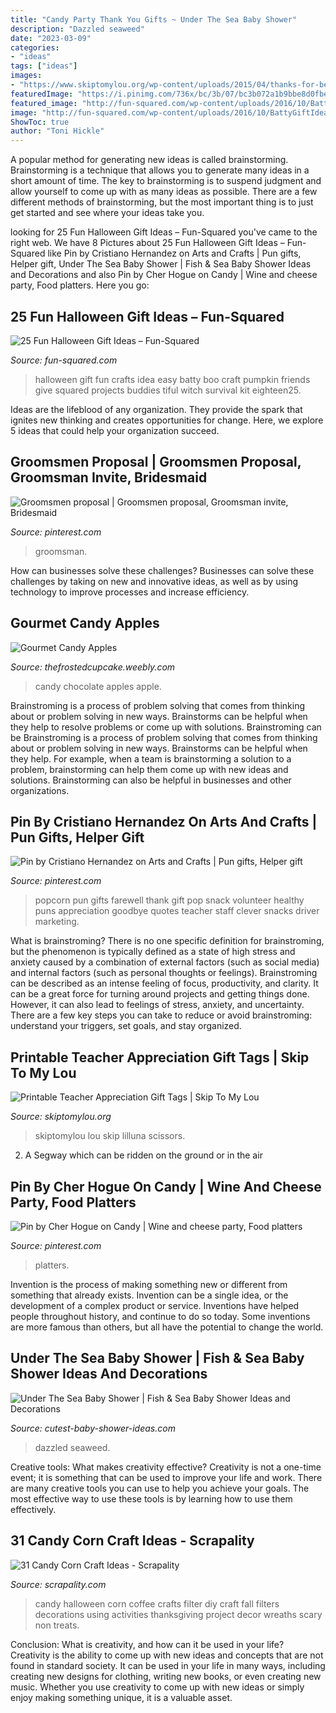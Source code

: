 ```yaml
---
title: "Candy Party Thank You Gifts ~ Under The Sea Baby Shower"
description: "Dazzled seaweed"
date: "2023-03-09"
categories:
- "ideas"
tags: ["ideas"]
images:
- "https://www.skiptomylou.org/wp-content/uploads/2015/04/thanks-for-being-so-sweet-printable-tag-1.jpg"
featuredImage: "https://i.pinimg.com/736x/bc/3b/07/bc3b072a1b9bbe8d0fbe49867704be0c.jpg"
featured_image: "http://fun-squared.com/wp-content/uploads/2016/10/BattyGiftIdea.jpg"
image: "http://fun-squared.com/wp-content/uploads/2016/10/BattyGiftIdea.jpg"
ShowToc: true
author: "Toni Hickle"
---
```



A popular method for generating new ideas is called brainstorming. Brainstorming is a technique that allows you to generate many ideas in a short amount of time. The key to brainstorming is to suspend judgment and allow yourself to come up with as many ideas as possible. There are a few different methods of brainstorming, but the most important thing is to just get started and see where your ideas take you.

	

		
looking for 25 Fun Halloween Gift Ideas – Fun-Squared you've came to the right web. We have 8 Pictures about 25 Fun Halloween Gift Ideas – Fun-Squared like Pin by Cristiano Hernandez on Arts and Crafts | Pun gifts, Helper gift, Under The Sea Baby Shower | Fish &amp; Sea Baby Shower Ideas and Decorations and also Pin by Cher Hogue on Candy | Wine and cheese party, Food platters. Here you go:
		
    
## 25 Fun Halloween Gift Ideas – Fun-Squared

<img loading=lazy src="http://fun-squared.com/wp-content/uploads/2016/10/BattyGiftIdea.jpg" onerror="this.onerror=null;this.src='https://tse1.mm.bing.net/th?id=OIP.hTbA7Emc6646kCDm7TGcxQHaLE&amp;pid=15.1';" alt="25 Fun Halloween Gift Ideas – Fun-Squared">

_Source: fun-squared.com_

>halloween gift fun crafts idea easy batty boo craft pumpkin friends give squared projects buddies tiful witch survival kit eighteen25. 

	

Ideas are the lifeblood of any organization. They provide the spark that ignites new thinking and creates opportunities for change. Here, we explore 5 ideas that could help your organization succeed.

    
## Groomsmen Proposal | Groomsmen Proposal, Groomsman Invite, Bridesmaid

<img loading=lazy src="https://i.pinimg.com/736x/bc/3b/07/bc3b072a1b9bbe8d0fbe49867704be0c.jpg" onerror="this.onerror=null;this.src='https://tse2.mm.bing.net/th?id=OIP.b9L5DBR3bkEhD2zIe-ovaAHaJ3&amp;pid=15.1';" alt="Groomsmen proposal | Groomsmen proposal, Groomsman invite, Bridesmaid">

_Source: pinterest.com_

>groomsman. 

	

How can businesses solve these challenges?
Businesses can solve these challenges by taking on new and innovative ideas, as well as by using technology to improve processes and increase efficiency.

    
## Gourmet Candy Apples

<img loading=lazy src="http://thefrostedcupcake.weebly.com/uploads/3/6/6/7/3667227/s808094949546245_p47_i1_w320.jpeg" onerror="this.onerror=null;this.src='https://tse4.mm.bing.net/th?id=OIP.uSH5Emt0ad7Ns45TKpm2NwAAAA&amp;pid=15.1';" alt="Gourmet Candy Apples">

_Source: thefrostedcupcake.weebly.com_

>candy chocolate apples apple. 

	

Brainstroming is a process of problem solving that comes from thinking about or problem solving in new ways. Brainstorms can be helpful when they help to resolve problems or come up with solutions. Brainstroming can be
Brainstroming is a process of problem solving that comes from thinking about or problem solving in new ways. Brainstorms can be helpful when they help. For example, when a team is brainstorming a solution to a problem, brainstorming can help them come up with new ideas and solutions. Brainstorming can also be helpful in businesses and other organizations.

    
## Pin By Cristiano Hernandez On Arts And Crafts | Pun Gifts, Helper Gift

<img loading=lazy src="https://i.pinimg.com/736x/d8/06/1b/d8061bca726e77ad5bcc46473ba8a6a1--pun-gifts-farewell-gifts.jpg" onerror="this.onerror=null;this.src='https://tse1.mm.bing.net/th?id=OIP.d3y_jpzZ5JokOL5y0hYOYwHaJ3&amp;pid=15.1';" alt="Pin by Cristiano Hernandez on Arts and Crafts | Pun gifts, Helper gift">

_Source: pinterest.com_

>popcorn pun gifts farewell thank gift pop snack volunteer healthy puns appreciation goodbye quotes teacher staff clever snacks driver marketing. 

	

What is brainstroming?
There is no one specific definition for brainstroming, but the phenomenon is typically defined as a state of high stress and anxiety caused by a combination of external factors (such as social media) and internal factors (such as personal thoughts or feelings). Brainstroming can be described as an intense feeling of focus, productivity, and clarity. It can be a great force for turning around projects and getting things done. However, it can also lead to feelings of stress, anxiety, and uncertainty. There are a few key steps you can take to reduce or avoid brainstroming: understand your triggers, set goals, and stay organized.

    
## Printable Teacher Appreciation Gift Tags | Skip To My Lou

<img loading=lazy src="https://www.skiptomylou.org/wp-content/uploads/2015/04/thanks-for-being-so-sweet-printable-tag-1.jpg" onerror="this.onerror=null;this.src='https://tse2.mm.bing.net/th?id=OIP.lo2681cfHiUCTZHOru5IgAHaKr&amp;pid=15.1';" alt="Printable Teacher Appreciation Gift Tags | Skip To My Lou">

_Source: skiptomylou.org_

>skiptomylou lou skip lilluna scissors. 

	

2. A Segway which can be ridden on the ground or in the air

    
## Pin By Cher Hogue On Candy | Wine And Cheese Party, Food Platters

<img loading=lazy src="https://i.pinimg.com/736x/59/06/3c/59063cc326019c78a2e56b3fb9748559.jpg" onerror="this.onerror=null;this.src='https://tse3.mm.bing.net/th?id=OIP.zWbsGZnesQ2Ga8_deVg0EAHaLi&amp;pid=15.1';" alt="Pin by Cher Hogue on Candy | Wine and cheese party, Food platters">

_Source: pinterest.com_

>platters. 

	

Invention is the process of making something new or different from something that already exists. Invention can be a single idea, or the development of a complex product or service. Inventions have helped people throughout history, and continue to do so today. Some inventions are more famous than others, but all have the potential to change the world.

    
## Under The Sea Baby Shower | Fish &amp; Sea Baby Shower Ideas And Decorations

<img loading=lazy src="https://www.cutest-baby-shower-ideas.com/images/SeaweedLicorice.jpg.pagespeed.ce.3rT1szHCgA.jpg" onerror="this.onerror=null;this.src='https://tse4.mm.bing.net/th?id=OIP.3rT1szHCgACPMDIktDDHAQHaLH&amp;pid=15.1';" alt="Under The Sea Baby Shower | Fish &amp; Sea Baby Shower Ideas and Decorations">

_Source: cutest-baby-shower-ideas.com_

>dazzled seaweed. 

	

Creative tools: What makes creativity effective?
Creativity is not a one-time event; it is something that can be used to improve your life and work. There are many creative tools you can use to help you achieve your goals. The most effective way to use these tools is by learning how to use them effectively.

    
## 31 Candy Corn Craft Ideas - Scrapality

<img loading=lazy src="https://s-media-cache-ak0.pinimg.com/564x/50/76/17/507617db187154101d519bb383cbeef8.jpg" onerror="this.onerror=null;this.src='https://tse4.mm.bing.net/th?id=OIP.nU707FtoNi6XhwIgc81vEwHaLH&amp;pid=15.1';" alt="31 Candy Corn Craft Ideas - Scrapality">

_Source: scrapality.com_

>candy halloween corn coffee crafts filter diy craft fall filters decorations using activities thanksgiving project decor wreaths scary non treats. 

	

Conclusion: What is creativity, and how can it be used in your life?
Creativity is the ability to come up with new ideas and concepts that are not found in standard society. It can be used in your life in many ways, including creating new designs for clothing, writing new books, or even creating new music. Whether you use creativity to come up with new ideas or simply enjoy making something unique, it is a valuable asset.

